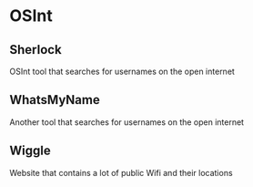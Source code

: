 # OSInt

## Sherlock

OSInt tool that searches for usernames on the open internet

## WhatsMyName

Another tool that searches for usernames on the open internet

## Wiggle

Website that contains a lot of public Wifi and their locations

